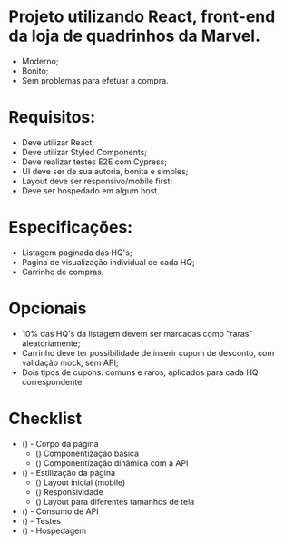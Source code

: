 # Projeto utilizando React, front-end da loja de quadrinhos da Marvel.

- Moderno;
- Bonito;
- Sem problemas para efetuar a compra.


# Requisitos:

- Deve utilizar React;
- Deve utilizar Styled Components;
- Deve realizar testes E2E com Cypress;
- UI deve ser de sua autoria, bonita e simples;
- Layout deve ser responsivo/mobile first;
- Deve ser hospedado em algum host.


# Especificações:

- Listagem paginada das HQ's;
- Pagina de visualização individual de cada HQ;
- Carrinho de compras.


# Opcionais

- 10% das HQ's da listagem devem ser marcadas como "raras" aleatoriamente;
- Carrinho deve ter possibilidade de inserir cupom de desconto, com validação mock, sem API;
- Dois tipos de cupons: comuns e raros, aplicados para cada HQ correspondente.


# Checklist

- () - Corpo da página
    - () Componentização básica
    - () Componentização dinâmica com a API
- () - Estilização da página
    - () Layout inicial (mobile)
    - () Responsividade
    - () Layout para diferentes tamanhos de tela
- () - Consumo de API
- () - Testes
- () - Hospedagem